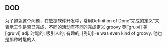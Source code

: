 ## DOD
为了避免这个问题，在敏捷软件开发中，常用Definition of Done“完成的定义”来表示工作是否已完成，不同的活动有不同的完成定义
groovy	英[ˈɡruːvi]
美[ˈɡruːvi]
adj.	时髦的; 吸引人的; 有趣的;
[例句]He was even kind of groovy.
他也是那种时髦的人